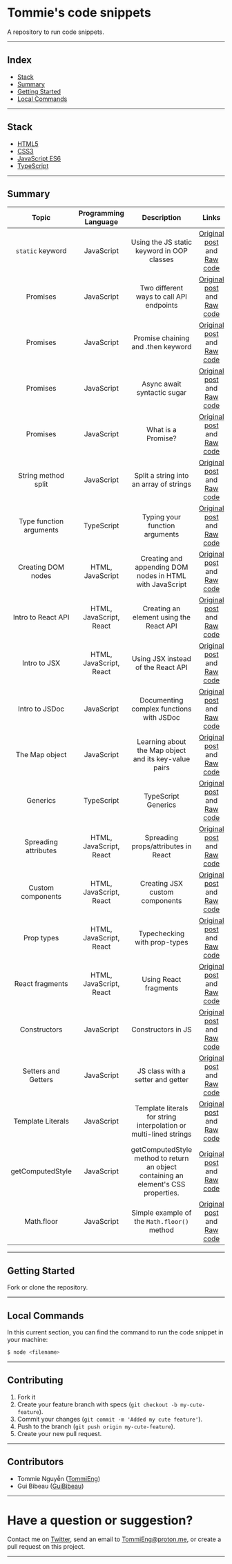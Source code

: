 # Tommie's code snippets

A repository to run code snippets.

---

## Index

- [Stack](#stack)
- [Summary](#summary)
- [Getting Started](#getting-started)
- [Local Commands](#local-commands)

---

## Stack

- [HTML5](https://html.com/)
- [CSS3](https://developer.mozilla.org/en-US/docs/Web/CSS)
- [JavaScript ES6](https://developer.mozilla.org/en-US/docs/Web/JavaScript)
- [TypeScript](https://www.typescriptlang.org/)

---

## Summary

|          Topic          |  Programming Language   |                                     Description                                     |                                                                                  Links                                                                                  |
| :---------------------: | :---------------------: | :---------------------------------------------------------------------------------: | :---------------------------------------------------------------------------------------------------------------------------------------------------------------------: |
|    `static` keyword     |       JavaScript        |                     Using the JS static keyword in OOP classes                      |                     [Original post](https://twitter.com/TommiEng/status/1523736644616359936) and [Raw code](/snippets/js-static-OOP-09-05-2022.js)                      |
|        Promises         |       JavaScript        |                      Two different ways to call API endpoints                       |                [Original post](https://twitter.com/TommiEng/status/1521631124656635906) and [Raw code](/snippets/promise-async-await-then-03-05-2022.js)                |
|        Promises         |       JavaScript        |                         Promise chaining and .then keyword                          |                 [Original post](https://twitter.com/TommiEng/status/1528753221749153794) and [Raw code](/snippets/promise-then-chaining-23-05-2022.js)                  |
|        Promises         |       JavaScript        |                             Async await syntactic sugar                             |          [Original post](https://twitter.com/TommiEng/status/1529182569325121536) and [Raw code](/snippets/promise-async-await-syntactic-sugar-24-05-2022.js)           |
|        Promises         |       JavaScript        |                                 What is a Promise?                                  |                  [Original post](https://twitter.com/TommiEng/status/1527745975783129088) and [Raw code](/snippets/promise-introduction-20-05-2022.js)                  |
|   String method split   |       JavaScript        |                       Split a string into an array of strings                       |                  [Original post](https://twitter.com/TommiEng/status/1526638679560798215) and [Raw code](/snippets/string-method-split-17-05-2022.js)                   |
| Type function arguments |       TypeScript        |                           Typing your function arguments                            |             [Original post](https://twitter.com/TommiEng/status/1521920077637029889) and [Raw code](/snippets/typescript-function-arguments-04-05-2022.ts)              |
|   Creating DOM nodes    |    HTML, JavaScript     |              Creating and appending DOM nodes in HTML with JavaScript               | [Original post](https://twitter.com/TommiEng/status/1536731373842702337?cxt=HHwWgoC90dzCyNMqAAAA) and [Raw code](/snippets/typescript-function-arguments-04-05-2022.ts) |
|   Intro to React API    | HTML, JavaScript, React |                       Creating an element using the React API                       |       [Original post](https://twitter.com/TommiEng/status/1537117388331794432?cxt=HHwWgIC-2dyH-NQqAAAA) and [Raw code](/snippets/react-api-intro-15-06-2022.html)       |
|      Intro to JSX       | HTML, JavaScript, React |                         Using JSX instead of the React API                          |          [Original post](https://twitter.com/TommiEng/status/1537487443447975936?cxt=HHwWgMC4leKroNYqAAAA) and [Raw code](/snippets/jsx-babel-16-06-2022.html)          |
|     Intro to JSDoc      |       JavaScript        |                      Documenting complex functions with JSDoc                       |                  [Original post](https://twitter.com/TommiEng/status/1526266768808869894) and [Raw code](/snippets/js-doc-calculate-tip-16-05-2022.js)                  |
|     The Map object      |       JavaScript        |                Learning about the Map object and its key-value pairs                |                       [Original post](https://twitter.com/TommiEng/status/1525185808122232834) and [Raw code](/snippets/map-object-13-05-2022.js)                       |
|        Generics         |       TypeScript        |                                 TypeScript Generics                                 |                  [Original post](https://twitter.com/TommiEng/status/1524476938823286785) and [Raw code](/snippets/typescript-generics-11-05-2022.ts)                   |
|  Spreading attributes   | HTML, JavaScript, React |                         Spreading props/attributes in React                         |                [Original post](https://twitter.com/TommiEng/status/1539291527125647360) and [Raw code](/snippets/react-spreading-props-21-06-2022.html)                 |
|    Custom components    | HTML, JavaScript, React |                           Creating JSX custom components                            |              [Original post](https://twitter.com/TommiEng/status/1540000446445764608) and [Raw code](/snippets/react-custom-jsx-component-23-06-2022.html)              |
|       Prop types        | HTML, JavaScript, React |                            Typechecking with prop-types                             |                   [Original post](https://twitter.com/TommiEng/status/1541856205437648899) and [Raw code](/snippets/react-propTypes-28-05-2022.html)                    |
|     React fragments     | HTML, JavaScript, React |                                Using React fragments                                |       [Original post](https://twitter.com/TommiEng/status/1542935222781607938?cxt=HHwWhICwlaHazekqAAAA) and [Raw code](/snippets/react-fragment-01-07-2022.html)        |
|      Constructors       |       JavaScript        |                                 Constructors in JS                                  |                    [Original post](https://twitter.com/TommiEng/status/1522309640570257409) and [Raw code](/snippets/js-constructors-05-05-2022.js)                     |
|   Setters and Getters   |       JavaScript        |                          JS class with a setter and getter                          |                  [Original post](https://twitter.com/TommiEng/status/1522645848638828544) and [Raw code](/snippets/js-oop-setter-getter-06-05-2022.js)                  |
|    Template Literals    |       JavaScript        |          Template literals for string interpolation or multi-lined strings          |                  [Original post](https://twitter.com/TommiEng/status/1521195466460966913) and [Raw code](/snippets/js-template-literals-02-05-2022.js)                  |
|    getComputedStyle     |       JavaScript        | getComputedStyle method to return an object containing an element's CSS properties. |                 [Original post](https://twitter.com/TommiEng/status/1520147838914768896) and [Raw code](/snippets/js-getComputedStyle-29-04-2022.html)                  |
|       Math.floor        |       JavaScript        |                     Simple example of the `Math.floor()` method                     |                     [Original post](https://twitter.com/TommiEng/status/1519021253532827651) and [Raw code](/snippets/js-math-floor-26-04-2022.js)                      |

---

## Getting Started

Fork or clone the repository.

---

## Local Commands

In this current section, you can find the command to run the code snippet in your machine:

```sh
$ node <filename>
```

---

## Contributing

1. Fork it
2. Create your feature branch with specs (`git checkout -b my-cute-feature`).
3. Commit your changes (`git commit -m 'Added my cute feature'`).
4. Push to the branch (`git push origin my-cute-feature`).
5. Create your new pull request.

---

## Contributors

- Tommie Nguyễn ([TommiEng](https://github.com/TommiEng))
- Gui Bibeau ([GuiBibeau](https://github.com/GuiBibeau))

---

# **Have a question or suggestion?**

Contact me on [Twitter](https://twitter.com/TommiEng), send an email to TommiEng@proton.me, or create a pull request on this project.

---
